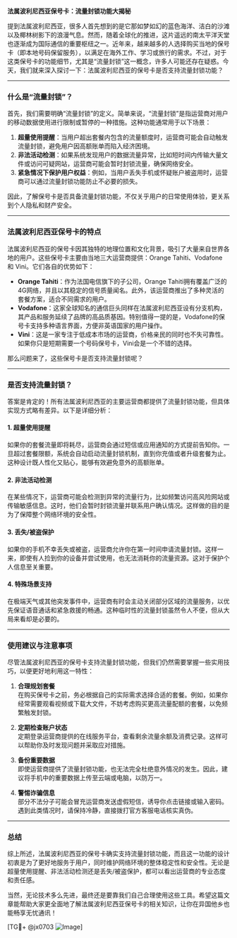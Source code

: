 **法属波利尼西亚保号卡：流量封锁功能大揭秘**

提到法属波利尼西亚，很多人首先想到的是它那如梦如幻的蓝色海洋、洁白的沙滩以及椰林树影下的浪漫气息。然而，随着全球化的推进，这片遥远的南太平洋天堂也逐渐成为国际通信的重要枢纽之一。近年来，越来越多的人选择购买当地的保号卡（即本地号码保留服务），以满足在海外工作、学习或旅行的需求。不过，对于这类保号卡的功能细节，尤其是“流量封锁”这一概念，许多人可能还存在疑惑。今天，我们就来深入探讨一下：法属波利尼西亚的保号卡是否支持流量封锁功能？

---

### 什么是“流量封锁”？

首先，我们需要明确“流量封锁”的定义。简单来说，“流量封锁”是指运营商对用户的移动数据使用进行限制或暂停的一种措施。这种功能通常用于以下场景：

1. **超量使用提醒**：当用户超出套餐内包含的流量额度时，运营商可能会自动触发流量封锁，避免用户因高额账单而陷入经济困境。
2. **非法活动检测**：如果系统发现用户的数据流量异常，比如短时间内传输大量文件或访问可疑网站，运营商可能会暂时封锁流量，确保网络安全。
3. **紧急情况下保护用户权益**：例如，当用户丢失手机或怀疑账户被盗用时，运营商可以通过流量封锁功能防止不必要的损失。

因此，了解保号卡是否具备流量封锁功能，不仅关乎用户的日常使用体验，更关系到个人隐私和财产安全。

---

### 法属波利尼西亚保号卡的特点

法属波利尼西亚的保号卡因其独特的地理位置和文化背景，吸引了大量来自世界各地的用户。这些保号卡主要由当地三大运营商提供：Orange Tahiti、Vodafone 和 Vini。它们各自的优势如下：

- **Orange Tahiti**：作为法国电信旗下的子公司，Orange Tahiti拥有覆盖广泛的4G网络，并且以其稳定的信号质量闻名。此外，该运营商推出了多种灵活的套餐方案，适合不同需求的用户。
- **Vodafone**：这家全球知名的通信巨头同样在法属波利尼西亚设有分支机构，其产品和服务延续了品牌的高品质基因。特别值得一提的是，Vodafone的保号卡支持多种语言界面，方便非英语国家的用户操作。
- **Vini**：这是一家专注于低成本市场的运营商，价格亲民的同时也不失可靠性。如果你只是短期需要一个号码保号卡，Vini会是一个不错的选择。

那么问题来了，这些保号卡是否支持流量封锁呢？

---

### 是否支持流量封锁？

答案是肯定的！所有法属波利尼西亚的主要运营商都提供了流量封锁功能，但具体实现方式略有差异。以下是详细分析：

#### 1. **超量使用提醒**
   如果你的套餐流量即将耗尽，运营商会通过短信或应用通知的方式提前告知你。一旦超过套餐限额，系统会自动启动流量封锁机制，直到你充值或者升级套餐为止。这种设计既人性化又贴心，能够有效避免意外的高额账单。

#### 2. **非法活动检测**
   在某些情况下，运营商可能会检测到异常的流量行为，比如频繁访问高风险网站或传输敏感信息。这时，他们会暂时封锁流量并联系用户确认情况。这样做的目的是为了保障整个网络环境的安全性。

#### 3. **丢失/被盗保护**
   如果你的手机不幸丢失或被盗，运营商允许你在第一时间申请流量封锁。这样一来，即使有人捡到你的设备并尝试使用，也无法消耗你的流量资源。这对于保护个人信息至关重要。

#### 4. **特殊场景支持**
   在极端天气或其他突发事件中，运营商有时会主动关闭部分区域的流量服务，以优先保证语音通话和紧急救援的畅通。这种临时性的流量封锁虽然令人不便，但从大局来看却是必要的。

---

### 使用建议与注意事项

尽管法属波利尼西亚的保号卡支持流量封锁功能，但我们仍然需要掌握一些实用技巧，以便更好地利用这一特性：

1. **合理规划套餐**  
   在购买保号卡之前，务必根据自己的实际需求选择合适的套餐。例如，如果你经常需要观看视频或下载大文件，不妨考虑购买更高流量配额的套餐，以免频繁触发封锁。

2. **定期检查账户状态**  
   定期登录运营商提供的在线服务平台，查看剩余流量余额及消费记录。这样可以帮助你及时发现问题并采取应对措施。

3. **备份重要数据**  
   即使运营商提供了流量封锁功能，也无法完全杜绝意外情况的发生。因此，建议将手机中的重要数据上传至云端或电脑，以防万一。

4. **警惕诈骗信息**  
   部分不法分子可能会冒充运营商发送虚假短信，诱导你点击链接或输入密码。遇到此类情况时，请保持冷静，直接拨打官方客服电话核实真伪。

---

### 总结

综上所述，法属波利尼西亚的保号卡确实支持流量封锁功能，而且这一功能的设计初衷是为了更好地服务于用户，同时维护网络环境的整体稳定性和安全性。无论是超量使用提醒、非法活动检测还是丢失/被盗保护，都可以看出运营商的专业态度和责任感。

当然，无论技术多么先进，最终还是要靠我们自己合理使用这些工具。希望这篇文章能帮助大家更全面地了解法属波利尼西亚保号卡的相关知识，让你在异国他乡也能畅享无忧通讯！

[TG💪+ @jx0703 ![Image](https://github.com/user-attachments/assets/dbca1d08-cadb-493c-b0ec-ad6f7a83f270)]